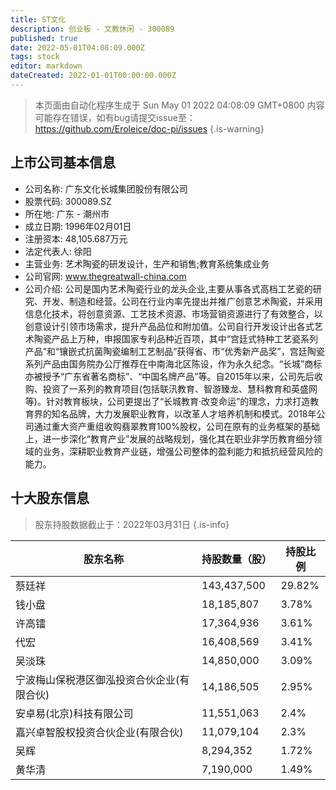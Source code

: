 ```yaml
---
title: ST文化
description: 创业板 - 文教休闲 - 300089
published: true
date: 2022-05-01T04:08:09.000Z
tags: stock
editor: markdown
dateCreated: 2022-01-01T00:00:00.000Z
---
```


> 本页面由自动化程序生成于 Sun May 01 2022 04:08:09 GMT+0800
> 内容可能存在错误，如有bug请提交issue至：https://github.com/Eroleice/doc-pi/issues
{.is-warning}

## 上市公司基本信息
- 公司名称: 广东文化长城集团股份有限公司
- 股票代码: 300089.SZ
- 所在地: 广东 - 潮州市
- 成立日期: 1996年02月01日
- 注册资本: 48,105.687万元
- 法定代表人: 徐阳
- 主营业务: 艺术陶瓷的研发设计，生产和销售;教育系统集成业务
- 公司官网: www.thegreatwall-china.com
- 公司介绍: 公司是国内艺术陶瓷行业的龙头企业,主要从事各式高档工艺瓷的研究、开发、制造和经营。公司在行业内率先提出并推广创意艺术陶瓷，并采用信息化技术，将创意资源、工艺技术资源、市场营销资源进行了有效整合，以创意设计引领市场需求，提升产品品位和附加值。公司自行开发设计出各式艺术陶瓷产品上万种，申报国家专利品种近百项，其中“宫廷式特种工艺瓷系列产品”和“镶嵌式抗菌陶瓷编制工艺制品”获得省、市“优秀新产品奖”，宫廷陶瓷系列产品由国务院办公厅推荐在中南海北区陈设，作为永久纪念。“长城”商标亦被授予“广东省著名商标”、“中国名牌产品”等。自2015年以来，公司先后收购、投资了一系列的教育项目(包括联汛教育、智游臻龙、慧科教育和英盛网等)。针对教育板块，公司更提出了“长城教育·改变命运”的理念，力求打造教育界的知名品牌，大力发展职业教育，以改革人才培养机制和模式。2018年公司通过重大资产重组收购翡翠教育100%股权，公司在原有的业务框架的基础上，进一步深化“教育产业”发展的战略规划，强化其在职业非学历教育细分领域的业务，深耕职业教育产业链，增强公司整体的盈利能力和抵抗经营风险的能力。


## 十大股东信息
> 股东持股数据截止于：2022年03月31日
{.is-info}

| 股东名称 | 持股数量（股） | 持股比例 |
| --- | --- | --- |
| 蔡廷祥 | 143,437,500 | 29.82% |
| 钱小盘 | 18,185,807 | 3.78% |
| 许高镭 | 17,364,936 | 3.61% |
| 代宏 | 16,408,569 | 3.41% |
| 吴淡珠 | 14,850,000 | 3.09% |
| 宁波梅山保税港区御泓投资合伙企业(有限合伙) | 14,186,505 | 2.95% |
| 安卓易(北京)科技有限公司 | 11,551,063 | 2.4% |
| 嘉兴卓智股权投资合伙企业(有限合伙) | 11,079,104 | 2.3% |
| 吴辉 | 8,294,352 | 1.72% |
| 黄华清 | 7,190,000 | 1.49% |




